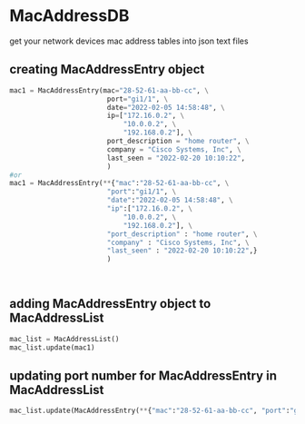 # MacAddressDB
get your network devices mac address tables into json text files

## creating MacAddressEntry object

```python
mac1 = MacAddressEntry(mac="28-52-61-aa-bb-cc", \
                        port="gi1/1", \
                        date="2022-02-05 14:58:48", \
                        ip=["172.16.0.2", \
                            "10.0.0.2", \
                            "192.168.0.2"], \
                        port_description = "home router", \
                        company = "Cisco Systems, Inc", \
                        last_seen = "2022-02-20 10:10:22",
                        )
#or
mac1 = MacAddressEntry(**{"mac":"28-52-61-aa-bb-cc", \
                        "port":"gi1/1", \
                        "date":"2022-02-05 14:58:48", \
                        "ip":["172.16.0.2", \
                            "10.0.0.2", \
                            "192.168.0.2"], \
                        "port_description" : "home router", \
                        "company" : "Cisco Systems, Inc", \
                        "last_seen" : "2022-02-20 10:10:22",}
                        )

                        
```

## adding MacAddressEntry object to MacAddressList

```python
mac_list = MacAddressList()
mac_list.update(mac1)

```

## updating port number for MacAddressEntry in MacAddressList

```python
mac_list.update(MacAddressEntry(**{"mac":"28-52-61-aa-bb-cc", "port":"gi1/2"}))

```


